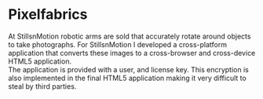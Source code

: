 <!--
  id: 2116
  slug: pixelfabrics
  type: fortpolio
  excerpt: <p>A crossplatform Air application that turns image sequences into an HTML5 3D viewer that works crossdevice, crossplatform and crossbrowser.</p>
  categories: 
  tags: HTML, Javascript, Actionscript, Air, Flash, interaction design, concept
  clients: StillsnMotion
  collaboration: 
  prizes: 
  thumbnail: pixelfabrics3.jpg
  image: pixelfabrics3.jpg
  images: pixelfabrics1.jpg, pixelfabrics2.jpg, pixelfabrics3.jpg
  inCv: false
  inPortfolio: true
  dateFrom: 2011-02-01
  dateTo: 2011-05-01
-->

# Pixelfabrics

<p>At StillsnMotion robotic arms are sold that accurately rotate around objects to take photographs. For StillsnMotion I developed a cross-platform application that converts these images to a cross-browser and cross-device HTML5 application.<br />
The application is provided with a user, and license key. This encryption is also implemented in the final HTML5 application making it very difficult to steal by third parties.</p>